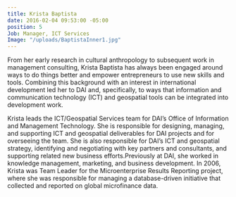 ```yaml
---
title: Krista Baptista
date: 2016-02-04 09:53:00 -05:00
position: 5
Job: Manager, ICT Services
Image: "/uploads/BaptistaInner1.jpg"
---
```


From her early research in cultural anthropology to subsequent work in management consulting, Krista Baptista has always been engaged around ways to do things better and empower entrepreneurs to use new skills and tools. Combining this background with an interest in international development led her to DAI and, specifically, to ways that information and communication technology (ICT) and geospatial tools can be integrated into development work.
<!--more-->
Krista leads the ICT/Geospatial Services team for DAI’s Office of Information and Management Technology. She is responsible for designing, managing, and supporting ICT and geospatial deliverables for DAI projects and for overseeing the team. She is also responsible for DAI’s ICT and geospatial strategy, identifying and negotiating with key partners and consultants, and supporting related new business efforts.Previously at DAI, she worked in knowledge management, marketing, and business development. In 2006, Krista was Team Leader for the Microenterprise Results Reporting project, where she was responsible for managing a database-driven initiative that collected and reported on global microfinance data.